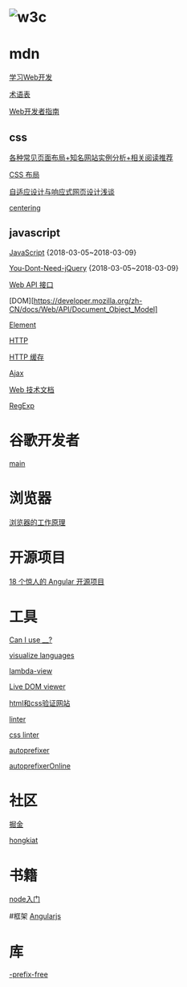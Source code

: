 # ![w3c](https://www.w3.org/)

# mdn

[学习Web开发](https://developer.mozilla.org/zh-CN/docs/learn)

[术语表](https://developer.mozilla.org/zh-CN/docs/Glossary)

[Web开发者指南](https://developer.mozilla.org/zh-CN/docs/Web/Guide)


## css
[各种常见页面布局+知名网站实例分析+相关阅读推荐](https://github.com/Sweet-KK/css-layout)

[CSS 布局](https://developer.mozilla.org/zh-CN/docs/Learn/CSS/CSS_layout)

[自适应设计与响应式网页设计浅谈](http://www.alloyteam.com/2015/04/zi-shi-ying-she-ji-yu-xiang-ying-shi-wang-ye-she-ji-qian-tan/)

[centering](https://css-tricks.com/centering-css-complete-guide/)

## javascript
[JavaScript](https://developer.mozilla.org/zh-CN/docs/Web/JavaScript) {2018-03-05~2018-03-09}

[You-Dont-Need-jQuery](https://github.com/nefe/You-Dont-Need-jQuery) {2018-03-05~2018-03-09}

[Web API 接口](https://developer.mozilla.org/zh-CN/docs/Glossary/DOM)

[DOM][https://developer.mozilla.org/zh-CN/docs/Web/API/Document_Object_Model]

[Element](https://developer.mozilla.org/zh-CN/docs/Web/API/Element)

[HTTP](https://developer.mozilla.org/zh-CN/docs/Web/HTTP)

[HTTP 缓存](https://developer.mozilla.org/zh-CN/docs/Web/HTTP/Caching_FAQ)

[Ajax](https://developer.mozilla.org/zh-CN/docs/Web/Guide/AJAX)

[Web 技术文档](https://developer.mozilla.org/zh-CN/docs/Web)

[RegExp](https://developer.mozilla.org/zh-CN/docs/Web/JavaScript/Reference/Global_Objects/RegExp)

# 谷歌开发者
[main](https://developers.google.com/web/fundamentals/)

# 浏览器
[浏览器的工作原理](https://www.html5rocks.com/zh/tutorials/internals/howbrowserswork/)

# 开源项目
[18 个惊人的 Angular 开源项目](https://www.jianshu.com/p/c8d45d30f341)

# 工具
[Can I use __?](https://caniuse.com/)

[visualize languages](http://pythontutor.com/)

[lambda-view](https://github.com/Jianru-Lin/lambda-view)

[Live DOM viewer](https://software.hixie.ch/utilities/js/live-dom-viewer/)

[html和css验证网站](https://validator.w3.org/)

[linter](https://www.10bestdesign.com/dirtymarkup/)

[css linter](http://csslint.net/)

[autoprefixer](https://github.com/postcss/autoprefixer)

[autoprefixerOnline](http://autoprefixer.github.io/)

# 社区
[掘金](https://juejin.im/timeline/frontend)

[hongkiat](https://www.hongkiat.com/blog/category/coding/)

# 书籍
[node入门](https://www.nodebeginner.org/index-zh-cn.html)

#框架
[Angularjs](https://angular.cn/guide/architecture)

# 库
[-prefix-free](http://leaverou.github.io/prefixfree/)
